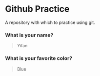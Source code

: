 # Github Practice

A repository with which to practice using git.

### What is your name?

> Yifan

### What is your favorite color?

> Blue